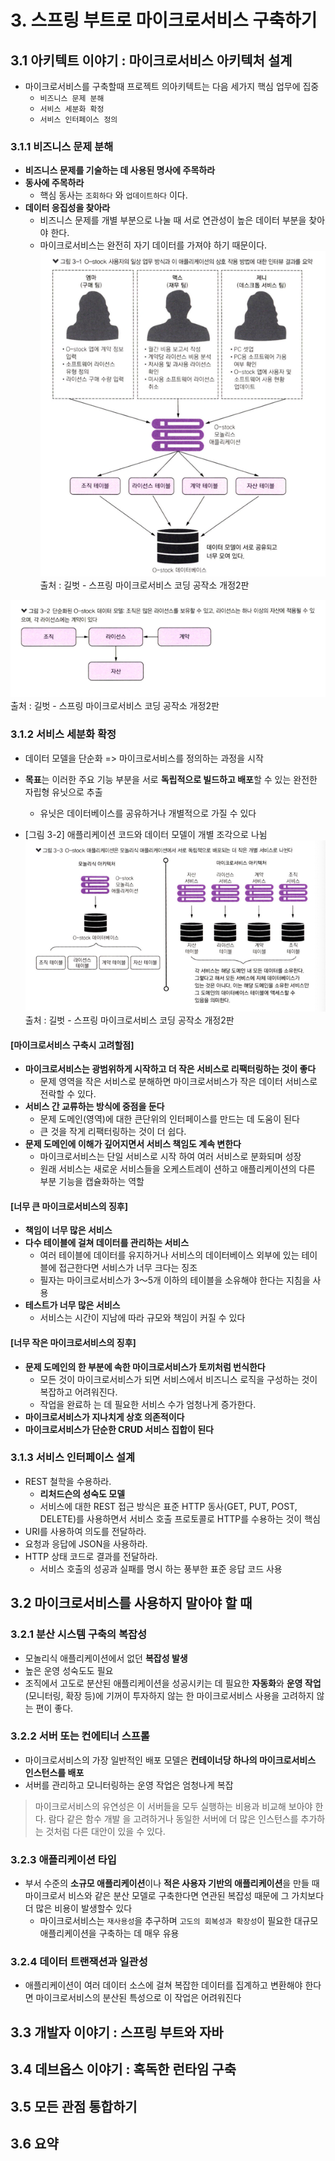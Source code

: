 # 3. 스프링 부트로 마이크로서비스 구축하기

## 3.1 아키텍트 이야기 : 마이크로서비스 아키텍처 설계
- 마이크로서비스를 구축할때 프로젝트 의아키텍트는 다음 세가지 핵심 업무에 집중
  - `비즈니스 문제 분해`
  - `서비스 세분화 확정`
  - `서비스 인터페이스 정의`
### 3.1.1 비즈니스 문제 분해
- **비즈니스 문제를 기술하는 데 사용된 명사에 주목하라**
- **동사에 주목하라**
  - 핵심 동사는 `조회하다` 와 `업데이트하다` 이다.
- **데이터 응집성을 찾아라**
  - 비즈니스 문제를 개별 부분으로 나눌 때 서로 연관성이 높은 데이터 부분을 찾아야 한다.
  - 마이크로서비스는 완전히 자기 데이터를 가져야 하기 때문이다.
![img_1.png](images/ch03/img.png)              
출처 : 길벗 - 스프링 마이크로서비스 코딩 공작소 개정2판  

![img_1.png](images/ch03/img_1.png)              
출처 : 길벗 - 스프링 마이크로서비스 코딩 공작소 개정2판

### 3.1.2 서비스 세분화 확정
- 데이터 모델을 단순화 => 마이크로서비스를 정의하는 과정을 시작
- **목표**는 이러한 주요 기능 부분을 서로 **독립적으로 빌드하고 배포**할 수 있는 완전한 자립형 유닛으로 추출
  - 유닛은 데이터베이스를 공유하거나 개별적으로 가질 수 있다

- [그림 3-2] 애플리케이션 코드와 데이터 모델이 개별 조각으로 나뉨
![img_1.png](images/ch03/img_2.png)            
출처 : 길벗 - 스프링 마이크로서비스 코딩 공작소 개정2판  

#### [마이크로서비스 구축시 고려할점]
- **마이크로서비스는 광범위하게 시작하고 더 작은 서비스로 리팩터링하는 것이 좋다**
  - 문제 영역을 작은 서비스로 분해하면 마이크로서비스가 작은 데이터 서비스로 전락할 수 있다.
- **서비스 간 교류하는 방식에 중점을 둔다**
  - 문제 도메인(영역)에 대한 큰단위의 인터페이스를 만드는 데 도움이 된다
  - 큰 것을 작게 리팩터링하는 것이 더 쉽다.
- **문제 도메인에 이해가 깊어지면서 서비스 책임도 계속 변한다**
  - 마이크로서비스는 단일 서비스로 시작 하여 여러 서비스로 분화되며 성장
  - 원래 서비스는 새로운 서비스들을 오케스트레이 션하고 애플리케이션의 다른 부분 기능을 캡슐화하는 역할

#### [너무 큰 마이크로서비스의 징후]
- **책임이 너무 많은 서비스**
- **다수 테이블에 걸쳐 데이터를 관리하는 서비스**
  - 여러 테이블에 데이터를 유지하거나 서비스의 데이터베이스 외부에 있는 테이블에 접근한다면 서비스가 너무 크다는 징조
  - 필자는 마이크로서비스가 3〜5개 이하의 테이블을 소유해야 한다는 지침을 사용
- **테스트가 너무 많은 서비스**
  - 서비스는 시간이 지남에 따라 규모와 책임이 커질 수 있다

#### [너무 작은 마이크로서비스의 징후]
- **문제 도메인의 한 부분에 속한 마이크로서비스가 토끼처럼 번식한다**
  - 모든 것이 마이크로서비스가 되면 서비스에서 비즈니스 로직을 구성하는 것이 복잡하고 어려워진다.
  - 작업을 완료하 는 데 필요한 서비스 수가 엄청나게 증가한다.
- **마이크로서비스가 지나치게 상호 의존적이다**
- **마이크로서비스가 단순한 CRUD 서비스 집합이 된다**

### 3.1.3 서비스 인터페이스 설계
- REST 철학을 수용하라.
  - **리처드슨의 성숙도 모델**
  - 서비스에 대한 REST 접근 방식은 표준 HTTP 동사(GET, PUT, POST, DELETE)를 사용하면서 서비스 호출 프로토콜로 HTTP를 수용하는 것이 핵심
- URI를 사용하여 의도를 전달하라.
- 요청과 응답에 JSON을 사용하라.
- HTTP 상태 코드로 결과를 전달하라.
  - 서비스 호출의 성공과 실패를 명시 하는 풍부한 표준 응답 코드 사용

## 3.2 마이크로서비스를 사용하지 말아야 할 때
### 3.2.1 분산 시스템 구축의 복잡성
- 모놀리식 애플리케이션에서 없던 **복잡성 발생**
- 높은 운영 성숙도도 필요
- 조직에서 고도로 분산된 애플리케이션을 성공시키는 데 필요한 **자동화**와 **운영 작업**(모니터링, 확장 등)에 기꺼이 투자하지 않는 한 마이크로서비스 사용을 고려하지 않는 편이 좋다.

### 3.2.2 서버 또는 컨에티너 스프롤
- 마이크로서비스의 가장 일반적인 배포 모델은 **컨테이너당 하나의 마이크로서비스 인스턴스를 배포**
- 서버를 관리하고 모니터링하는 운영 작업은 엄청나게 복잡
> 마이크로서비스의 유연성은 이 서버들을 모두 실행하는 비용과 비교해 보아야 한다. 
> 람다 같은 함수 개발 을 고려하거나 동일한 서버에 더 많은 인스턴스를 추가하는 것처럼 다른 대안이 있을 수 있다.

### 3.2.3 애플리케이션 타입
- 부서 수준의 **소규모 애플리케이션**이나 **적은 사용자 기반의 애플리케이션**을 만들 때 마이크로서 비스와 같은 분산 모델로 구축한다면 연관된 복잡성 때문에 그 가치보다 더 많은 비용이 발생할수 있다
  - 마이크로서비스는 `재사용성`을 추구하며 `고도의 회복성과 확장성`이 필요한 대규모 애플리케이션을 구축하는 데 매우 유용
### 3.2.4 데이터 트랜잭션과 일관성
- 애플리케이션이 여러 데이터 소스에 걸쳐 복잡한 데이터를 집계하고 변환해야 한다면 마이크로서비스의 분산된 특성으로 이 작업은 어려워진다

## 3.3 개발자 이야기 : 스프링 부트와 자바
## 3.4 데브옵스 이야기 : 혹독한 런타임 구축
## 3.5 모든 관점 통합하기
## 3.6 요약